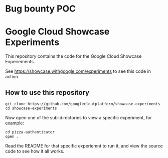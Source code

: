 # Bug bounty POC 
# Google Cloud Showcase Experiments

This repository contains the code for the Google Cloud Showcase Experiements.

See https://showcase.withgoogle.com/experiments to see this code in action.

## How to use this repository

``` shell
git clone https://github.com/googlecloutplatform/showcase-experiments
cd showcase-experiments
```

Now open one of the sub-directories to view a specific experiment, for example:

``` shell
cd pizza-authenticator
open .
```

Read the README for that specific experiemnt to run it, and view the source
code to see how it all works.

